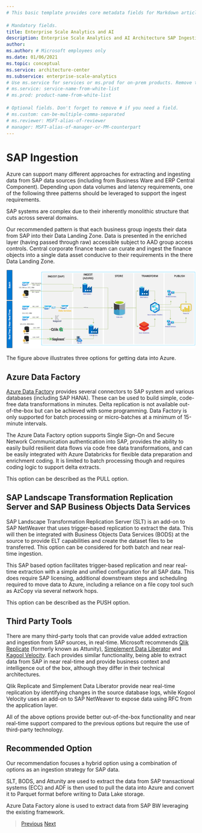 ```yaml
---
# This basic template provides core metadata fields for Markdown articles on docs.microsoft.com.

# Mandatory fields.
title: Enterprise Scale Analytics and AI
description: Enterprise Scale Analytics and AI Architecture SAP Ingestion
author:
ms.author: # Microsoft employees only
ms.date: 01/06/2021
ms.topic: conceptual
ms.service: architecture-center
ms.subservice: enterprise-scale-analytics
# Use ms.service for services or ms.prod for on-prem products. Remove the # before the relevant field.
# ms.service: service-name-from-white-list
# ms.prod: product-name-from-white-list

# Optional fields. Don't forget to remove # if you need a field.
# ms.custom: can-be-multiple-comma-separated
# ms.reviewer: MSFT-alias-of-reviewer
# manager: MSFT-alias-of-manager-or-PM-counterpart
---
```


# SAP Ingestion

Azure can support many different approaches for extracting and ingesting data from SAP data sources (including from Business Ware and ERP Central Component). Depending upon data volumes and latency requirements, one of the following three patterns should be leveraged to support the ingest requirements.

SAP systems are complex due to their inherently monolithic structure that cuts across several domains.

Our recommended pattern is that each business group ingests their data from SAP into their Data Landing Zone. Data is presented in the enriched layer (having passed through raw) accessible subject to AAD group access controls. Central corporate finance team can curate and ingest the finance objects into a single data asset conducive to their requirements in the there Data Landing Zone.

![Example SAP Ingestion](../images/example_sap_ingestion.png)

The figure above illustrates three options for getting data into Azure.

## Azure Data Factory

[Azure Data Factory](https://docs.microsoft.com/azure/data-factory/connector-overview) provides several connectors to SAP system and various databases (including SAP HANA). These can be used to build simple, code-free data transformations in minutes. Delta replication is not available out-of-the-box but can be achieved with some programming. Data Factory is only supported for batch processing or micro-batches at a minimum of 15-minute intervals.

The Azure Data Factory option supports Single Sign-On and Secure Network Communication authentication into SAP, provides the ability to easily build resilient data flows via code free data transformations, and can be easily integrated with Azure Databricks for flexible data preparation and enrichment coding. It is limited to batch processing though and requires coding logic to support delta extracts.

This option can be described as the PULL option.

## SAP Landscape Transformation Replication Server and SAP Business Objects Data Services

SAP Landscape Transformation Replication Server (SLT) is an add-on to SAP NetWeaver that uses trigger-based replication to extract the data. This will then be integrated with Business Objects Data Services (BODS) at the source to provide ELT capabilities and create the dataset files to be transferred. This option can be considered for both batch and near real-time ingestion.

This SAP based option facilitates trigger-based replication and near real-time extraction with a simple and unified configuration for all SAP data. This does require SAP licensing, additional downstream steps and scheduling required to move data to Azure, including a reliance on a file copy tool such as AzCopy via several network hops.

This option can be described as the PUSH option.

## Third Party Tools

There are many third-party tools that can provide value added extraction and ingestion from SAP sources, in real-time. Microsoft recommends [Qlik Replicate](https://www.qlik.com/us/products/technology/sap) (formerly known as Attunity), [Simplement Data Liberator](https://www.simplement.us/) and [Kagool Velocity](https://www.kagool.com/). Each provides similar functionality, being able to extract data from SAP in near real-time and provide business context and intelligence out of the box, although they differ in their technical architectures.

Qlik Replicate and Simplement Data Liberator provide near real-time replication by identifying changes in the source database logs, while Kogool Velocity uses an add-on to SAP NetWeaver to expose data using RFC from the application layer.

All of the above options provide better out-of-the-box functionality and near real-time support compared to the previous options but require the use of third-party technology.

## Recommended Option

Our recommendation focuses a hybrid option using a combination of options as an ingestion strategy for SAP data.

SLT, BODS, and Attunity are used to extract the data from SAP transactional systems (ECC) and ADF is then used to pull the data into Azure and convert it to Parquet format before writing to Data Lake storage.

Azure Data Factory alone is used to extract data from SAP BW leveraging the existing framework.

>[Previous](01-overview.md)
>[Next](03-dataonboarding.md)
